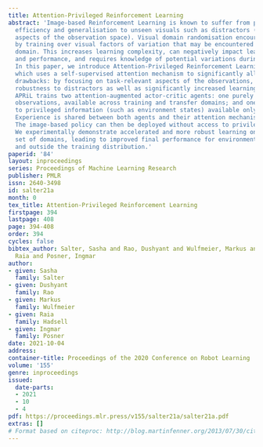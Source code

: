 ```yaml
---
title: Attention-Privileged Reinforcement Learning
abstract: 'Image-based Reinforcement Learning is known to suffer from poor sample
  efficiency and generalisation to unseen visuals such as distractors (task-independent
  aspects of the observation space). Visual domain randomisation encourages transfer
  by training over visual factors of variation that may be encountered in the target
  domain. This increases learning complexity, can negatively impact learning rate
  and performance, and requires knowledge of potential variations during deployment.
  In this paper, we introduce Attention-Privileged Reinforcement Learning (APRiL)
  which uses a self-supervised attention mechanism to significantly alleviate these
  drawbacks: by focusing on task-relevant aspects of the observations, attention provides
  robustness to distractors as well as significantly increased learning efficiency.
  APRiL trains two attention-augmented actor-critic agents: one purely based on image
  observations, available across training and transfer domains; and one with access
  to privileged information (such as environment states) available only during training.
  Experience is shared between both agents and their attention mechanisms are aligned.
  The image-based policy can then be deployed without access to privileged information.
  We experimentally demonstrate accelerated and more robust learning on a diverse
  set of domains, leading to improved final performance for environments both within
  and outside the training distribution.'
paperid: '84'
layout: inproceedings
series: Proceedings of Machine Learning Research
publisher: PMLR
issn: 2640-3498
id: salter21a
month: 0
tex_title: Attention-Privileged Reinforcement Learning
firstpage: 394
lastpage: 408
page: 394-408
order: 394
cycles: false
bibtex_author: Salter, Sasha and Rao, Dushyant and Wulfmeier, Markus and Hadsell,
  Raia and Posner, Ingmar
author:
- given: Sasha
  family: Salter
- given: Dushyant
  family: Rao
- given: Markus
  family: Wulfmeier
- given: Raia
  family: Hadsell
- given: Ingmar
  family: Posner
date: 2021-10-04
address:
container-title: Proceedings of the 2020 Conference on Robot Learning
volume: '155'
genre: inproceedings
issued:
  date-parts:
  - 2021
  - 10
  - 4
pdf: https://proceedings.mlr.press/v155/salter21a/salter21a.pdf
extras: []
# Format based on citeproc: http://blog.martinfenner.org/2013/07/30/citeproc-yaml-for-bibliographies/
---
```

